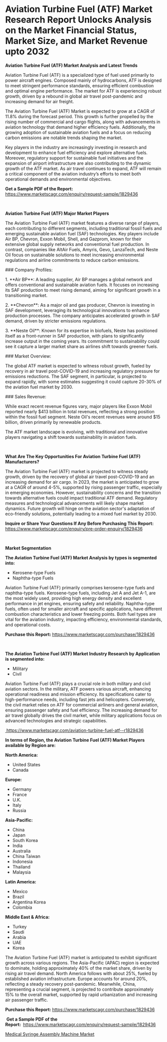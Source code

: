 <p><h1>Aviation Turbine Fuel (ATF) Market Research Report Unlocks Analysis on the Market Financial Status, Market Size, and Market Revenue upto 2032</h1></p><p><strong>Aviation Turbine Fuel (ATF) Market Analysis and Latest Trends</strong></p>
<p><p>Aviation Turbine Fuel (ATF) is a specialized type of fuel used primarily to power aircraft engines. Composed mainly of hydrocarbons, ATF is designed to meet stringent performance standards, ensuring efficient combustion and optimal engine performance. The market for ATF is experiencing robust growth, driven by a rebound in global air travel post-pandemic and increasing demand for air freight. </p><p>The Aviation Turbine Fuel (ATF) Market is expected to grow at a CAGR of 11.8% during the forecast period. This growth is further propelled by the rising number of commercial and cargo flights, along with advancements in aviation technology that demand higher efficiency fuels. Additionally, the growing adoption of sustainable aviation fuels and a focus on reducing carbon emissions are notable trends shaping the market. </p><p>Key players in the industry are increasingly investing in research and development to enhance fuel efficiency and explore alternative fuels. Moreover, regulatory support for sustainable fuel initiatives and the expansion of airport infrastructure are also contributing to the dynamic growth of the ATF market. As air travel continues to expand, ATF will remain a critical component of the aviation industry’s efforts to meet both operational demands and environmental objectives.</p></p>
<p><strong>Get a Sample PDF of the Report:&nbsp;</strong> <a href="https://www.marketscagr.com/enquiry/request-sample/1829436?utm_campaign=2565&utm_medium=2&utm_source=Github&utm_content=ia&utm_term=28022025&utm_id=aviation-turbine-fuel-atf">https://www.marketscagr.com/enquiry/request-sample/1829436</a></p>
<p>&nbsp;</p>
<p><strong>Aviation Turbine Fuel (ATF) Major Market Players</strong></p>
<p><p>The Aviation Turbine Fuel (ATF) market features a diverse range of players, each contributing to different segments, including traditional fossil fuels and emerging sustainable aviation fuel (SAF) technologies. Key players include Air BP, Chevron, Exxon Mobil, Shell, and Gazprom, known for their extensive global supply networks and conventional fuel production. In contrast, companies like AltAir Fuels, Amyris, Gevo, LanzaTech, and Neste Oil focus on sustainable solutions to meet increasing environmental regulations and airline commitments to reduce carbon emissions.</p><p>### Company Profiles:</p><p>1. **Air BP**: A leading supplier, Air BP manages a global network and offers conventional and sustainable aviation fuels. It focuses on increasing its SAF production to meet rising demand, aiming for significant growth in a transitioning market.</p><p>2. **Chevron**: As a major oil and gas producer, Chevron is investing in SAF development, leveraging its technological innovations to enhance production processes. The company anticipates accelerated growth in SAF demand, driven by stricter emissions regulations.</p><p>3. **Neste Oil**: Known for its expertise in biofuels, Neste has positioned itself as a front-runner in SAF production, with plans to significantly increase output in the coming years. Its commitment to sustainability could see it capture a larger market share as airlines shift towards greener fuels.</p><p>### Market Overview:</p><p>The global ATF market is expected to witness robust growth, fueled by recovery in air travel post-COVID-19 and increasing regulatory pressure for emissions reductions. The SAF segment, in particular, is projected to expand rapidly, with some estimates suggesting it could capture 20-30% of the aviation fuel market by 2030.</p><p>### Sales Revenue:</p><p>While exact recent revenue figures vary, major players like Exxon Mobil reported nearly $413 billion in total revenues, reflecting a strong position within the fossil fuel segment. Neste Oil's recent revenues were around $15 billion, driven primarily by renewable products.</p><p>The ATF market landscape is evolving, with traditional and innovative players navigating a shift towards sustainability in aviation fuels.</p></p>
<p>&nbsp;</p>
<p><strong>What Are The Key Opportunities For Aviation Turbine Fuel (ATF) Manufacturers?</strong></p>
<p><p>The Aviation Turbine Fuel (ATF) market is projected to witness steady growth, driven by the recovery of global air travel post-COVID-19 and an increasing demand for air cargo. In 2023, the market is anticipated to grow at a CAGR of around 4-5%, supported by rising passenger traffic, especially in emerging economies. However, sustainability concerns and the transition towards alternative fuels could impact traditional ATF demand. Regulatory measures and technological advancements will likely shape market dynamics. Future growth will hinge on the aviation sector's adaptation of eco-friendly solutions, potentially leading to a mixed fuel market by 2030.</p></p>
<p><strong>Inquire or Share Your Questions If Any Before Purchasing This Report:</strong> <a href="https://www.marketscagr.com/enquiry/pre-order-enquiry/1829436?utm_campaign=2565&utm_medium=2&utm_source=Github&utm_content=ia&utm_term=28022025&utm_id=aviation-turbine-fuel-atf">https://www.marketscagr.com/enquiry/pre-order-enquiry/1829436</a></p>
<p>&nbsp;</p>
<p><strong>Market Segmentation</strong></p>
<p><strong>The Aviation Turbine Fuel (ATF) Market Analysis by types is segmented into:</strong></p>
<p><ul><li>Kerosene-type Fuels</li><li>Naphtha-type Fuels</li></ul></p>
<p><p>Aviation Turbine Fuel (ATF) primarily comprises kerosene-type fuels and naphtha-type fuels. Kerosene-type fuels, including Jet A and Jet A-1, are the most widely used, providing high energy density and excellent performance in jet engines, ensuring safety and reliability. Naphtha-type fuels, often used for smaller aircraft and specific applications, have different combustion characteristics and lower freezing points. Both fuel types are vital for the aviation industry, impacting efficiency, environmental standards, and operational costs.</p></p>
<p><strong>Purchase this Report:&nbsp;</strong><a href="https://www.marketscagr.com/purchase/1829436?utm_campaign=2565&utm_medium=2&utm_source=Github&utm_content=ia&utm_term=28022025&utm_id=aviation-turbine-fuel-atf">https://www.marketscagr.com/purchase/1829436</a></p>
<p>&nbsp;</p>
<p><strong>The Aviation Turbine Fuel (ATF) Market Industry Research by Application is segmented into:</strong></p>
<p><ul><li>Military</li><li>Civil</li></ul></p>
<p><p>Aviation Turbine Fuel (ATF) plays a crucial role in both military and civil aviation sectors. In the military, ATF powers various aircraft, enhancing operational readiness and mission efficiency. Its specifications cater to high-performance needs, including fast jets and helicopters. Conversely, the civil market relies on ATF for commercial airliners and general aviation, ensuring passenger safety and fuel efficiency. The increasing demand for air travel globally drives the civil market, while military applications focus on advanced technologies and strategic capabilities.</p></p>
<p><a href="https://www.marketscagr.com/aviation-turbine-fuel-atf--r1829436?utm_campaign=2565&utm_medium=2&utm_source=Github&utm_content=ia&utm_term=28022025&utm_id=aviation-turbine-fuel-atf">&nbsp;https://www.marketscagr.com/aviation-turbine-fuel-atf--r1829436</a></p>
<p><strong>In terms of Region, the Aviation Turbine Fuel (ATF) Market Players available by Region are:</strong></p>
<p>
    <p> <strong> North America: </strong>
        <ul>
            <li>United States</li>
            <li>Canada</li>
        </ul>
        </p> 
    <p> <strong> Europe: </strong>
        <ul>
            <li>Germany</li>
            <li>France</li>
            <li>U.K.</li>
            <li>Italy</li>
            <li>Russia</li>
        </ul>
        </p> 
    <p> <strong> Asia-Pacific: </strong>
        <ul>
            <li>China</li>
            <li>Japan</li>
            <li>South Korea</li>
            <li>India</li>
            <li>Australia</li>
            <li>China Taiwan</li>
            <li>Indonesia</li>
            <li>Thailand</li>
            <li>Malaysia</li>
        </ul>
        </p> 
    <p> <strong> Latin America: </strong>
        <ul>
            <li>Mexico</li>
            <li>Brazil</li>
            <li>Argentina Korea</li>
            <li>Colombia</li>
        </ul>
        </p> 
    <p> <strong> Middle East & Africa: </strong>
        <ul>
            <li>Turkey</li>
            <li>Saudi</li>
            <li>Arabia</li>
            <li>UAE</li>
            <li>Korea</li>
        </ul>
    </p>
    </p>
<p><p>The Aviation Turbine Fuel (ATF) market is anticipated to exhibit significant growth across various regions. The Asia-Pacific (APAC) region is expected to dominate, holding approximately 40% of the market share, driven by rising air travel demand. North America follows with about 25%, fueled by established aviation infrastructure. Europe accounts for around 20%, reflecting a steady recovery post-pandemic. Meanwhile, China, representing a crucial segment, is projected to contribute approximately 15% to the overall market, supported by rapid urbanization and increasing air passenger traffic.</p></p>
<p><strong>Purchase this Report: </strong><a href="https://www.marketscagr.com/purchase/1829436?utm_campaign=2565&utm_medium=2&utm_source=Github&utm_content=ia&utm_term=28022025&utm_id=aviation-turbine-fuel-atf">https://www.marketscagr.com/purchase/1829436</a></p>
<p>&nbsp;<strong>Get a Sample PDF of the Report:&nbsp;&nbsp;</strong><a href="https://www.marketscagr.com/enquiry/request-sample/1829436?utm_campaign=2565&utm_medium=2&utm_source=Github&utm_content=ia&utm_term=28022025&utm_id=aviation-turbine-fuel-atf">https://www.marketscagr.com/enquiry/request-sample/1829436</a></p>
<p><strong></strong></p>
<p><p><a href="https://github.com/zanoligarav/Market-Research-Report-List-1/blob/main/medical-syringe-assembly-machine-market.md?utm_campaign=2565&utm_medium=2&utm_source=Github&utm_content=ia&utm_term=28022025&utm_id=aviation-turbine-fuel-atf">Medical Syringe Assembly Machine Market</a></p></p>